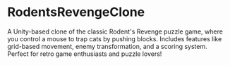 # RodentsRevengeClone
A Unity-based clone of the classic Rodent's Revenge puzzle game, where you control a mouse to trap cats by pushing blocks. Includes features like grid-based movement, enemy transformation, and a scoring system. Perfect for retro game enthusiasts and puzzle lovers!
